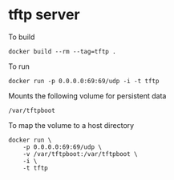 # tftp server

To build

```
docker build --rm --tag=tftp .
```

To run

```
docker run -p 0.0.0.0:69:69/udp -i -t tftp
```

Mounts the following volume for persistent data

```
/var/tftpboot
```

To map the volume to a host directory

```
docker run \
    -p 0.0.0.0:69:69/udp \
    -v /var/tftpboot:/var/tftpboot \
    -i \
    -t tftp
```
